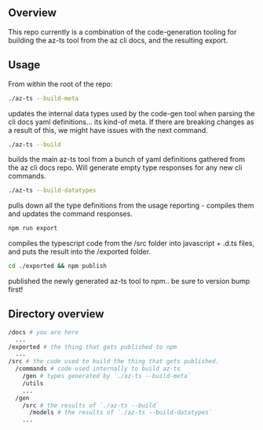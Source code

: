 ## Overview

This repo currently is a combination of the code-generation tooling for
building the az-ts tool from the az cli docs, and the resulting export.

## Usage

From within the root of the repo:

```sh
./az-ts --build-meta
```

updates the internal data types used by the code-gen tool when parsing the
cli docs yaml definitions... its kind-of meta. If there are breaking changes
as a result of this, we might have issues with the next command.

```sh
./az-ts --build
```

builds the main az-ts tool from a bunch of yaml definitions gathered from
the az cli docs repo. Will generate empty type responses for any new cli commands.

```sh
./az-ts --build-datatypes
```

pulls down all the type definitions from the usage reporting - compiles them and
updates the command responses.

```sh
npm run export
```

compiles the typescript code from the /src folder into javascript + .d.ts files,
and puts the result into the /exported folder.

```sh
cd ./exported && npm publish
```

published the newly generated az-ts tool to npm.. be sure to version bump first!

## Directory overview

```sh
/docs # you are here
  ...
/exported # the thing that gets published to npm
  ...
/src # the code used to build the thing that gets published.
  /commands # code used internally to build az-ts
    /gen # types generated by `./az-ts --build-meta`
    /utils
    ...
  /gen
    /src # the results of `./az-ts --build`
      /models # the results of `./az-ts --build-datatypes`
    ...
```
